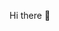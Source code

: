  Hi there 👋
<!--
**solange-rodrigues/Solange-Rodrigues** is a ✨ _special_ ✨ repository because its `README.md` (this file) appears on your GitHub profile.
Here are some ideas to get you started:
- 🎓 Estudante de **Superior de Tecnologia em Análise e Desenvolvimento de Sistemas** na **Cruzeiro do Sul Virtual**
- 🔭 I’m currently working on : No momento, estou focada em aprender fundamentos de programação e desenvolvimento web através dos projetos e atividades da faculdade.
- 🌱 I’m currently learning : HTML | CSS | Java | Git & GitHub
- 👯 I’m looking to collaborate on : Estou aberta a oportunidades para aprender mais sobre desenvolvimento de software.
- 💬 Ask me about : No momento, estou no início da minha jornada e aberta a aprender sobre qualquer área de desenvolvimento de software.
- 📫 How to reach me: https://www.linkedin.com/in/solange-rodrigues-7b1021378/
- 😄 Pronouns:Ela/Dela
- ⚡ Fun fact: Sou apaixonada por tecnologia e adoro ouvir música enquanto estudo programação!
-->
